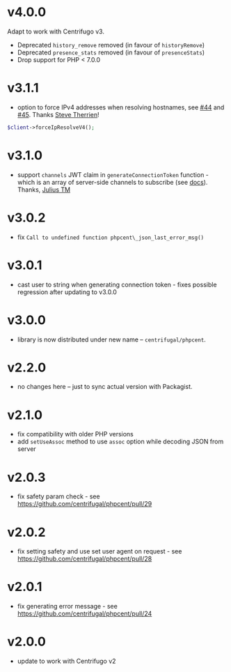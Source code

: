 # v4.0.0

Adapt to work with Centrifugo v3.

* Deprecated `history_remove` removed (in favour of `historyRemove`)
* Deprecated `presence_stats` removed (in favour of `presenceStats`)
* Drop support for PHP < 7.0.0

# v3.1.1

* option to force IPv4 addresses when resolving hostnames, see [#44](https://github.com/centrifugal/phpcent/issues/44) and [#45](https://github.com/centrifugal/phpcent/pull/45). Thanks [Steve Therrien](https://github.com/SteveTherrien)!

```php
$client->forceIpResolveV4();
```

# v3.1.0

* support `channels` JWT claim in `generateConnectionToken` function - which is an array of server-side channels to subscribe (see [docs](https://centrifugal.github.io/centrifugo/server/server_subs/)). Thanks, [Julius TM](https://github.com/juliustm)

# v3.0.2

* fix `Call to undefined function phpcent\_json_last_error_msg()`

# v3.0.1

* cast user to string when generating connection token - fixes possible regression after updating to v3.0.0

# v3.0.0

* library is now distributed under new name – `centrifugal/phpcent`.

# v2.2.0

* no changes here – just to sync actual version with Packagist.

# v2.1.0

* fix compatibility with older PHP versions
* add `setUseAssoc` method to use `assoc` option while decoding JSON from server

# v2.0.3

* fix safety param check - see https://github.com/centrifugal/phpcent/pull/29

# v2.0.2

* fix setting safety and use set user agent on request - see https://github.com/centrifugal/phpcent/pull/28

# v2.0.1

* fix generating error message - see https://github.com/centrifugal/phpcent/pull/24 

# v2.0.0

* update to work with Centrifugo v2
